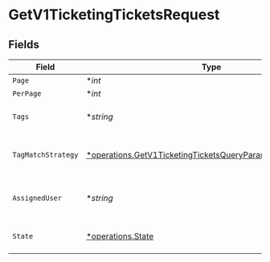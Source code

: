 # GetV1TicketingTicketsRequest


## Fields

| Field                                                                                                                                     | Type                                                                                                                                      | Required                                                                                                                                  | Description                                                                                                                               |
| ----------------------------------------------------------------------------------------------------------------------------------------- | ----------------------------------------------------------------------------------------------------------------------------------------- | ----------------------------------------------------------------------------------------------------------------------------------------- | ----------------------------------------------------------------------------------------------------------------------------------------- |
| `Page`                                                                                                                                    | **int*                                                                                                                                    | :heavy_minus_sign:                                                                                                                        | N/A                                                                                                                                       |
| `PerPage`                                                                                                                                 | **int*                                                                                                                                    | :heavy_minus_sign:                                                                                                                        | N/A                                                                                                                                       |
| `Tags`                                                                                                                                    | **string*                                                                                                                                 | :heavy_minus_sign:                                                                                                                        | A comma separated list of tags                                                                                                            |
| `TagMatchStrategy`                                                                                                                        | [*operations.GetV1TicketingTicketsQueryParamTagMatchStrategy](../../models/operations/getv1ticketingticketsqueryparamtagmatchstrategy.md) | :heavy_minus_sign:                                                                                                                        | A matching strategy for the tags provided                                                                                                 |
| `AssignedUser`                                                                                                                            | **string*                                                                                                                                 | :heavy_minus_sign:                                                                                                                        | Filter tickets assigned to this user id                                                                                                   |
| `State`                                                                                                                                   | [*operations.State](../../models/operations/state.md)                                                                                     | :heavy_minus_sign:                                                                                                                        | Filter tickets by state                                                                                                                   |